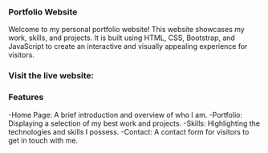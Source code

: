 ### Portfolio Website

Welcome to my personal portfolio website! This website showcases my work, skills, and projects. It is built using HTML, CSS, Bootstrap, and JavaScript to create an interactive and visually appealing experience for visitors.

### Visit the live website: 

### Features
-Home Page: A brief introduction and overview of who I am.
-Portfolio: Displaying a selection of my best work and projects.
-Skills: Highlighting the technologies and skills I possess.
-Contact: A contact form for visitors to get in touch with me.


